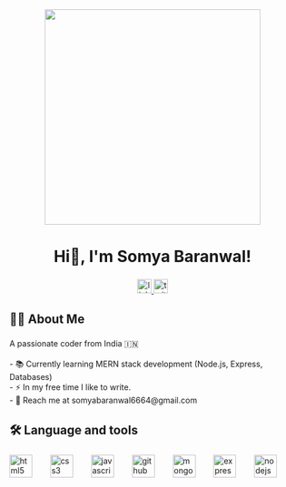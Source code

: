 <div align="center">
  <img height="380" src="https://user-images.githubusercontent.com/74038190/221352987-68da234d-4d62-4e9d-9d7f-098dc657c2dc.gif"  />
</div>

###

<h1 align="center">Hi👋, I'm Somya Baranwal!</h1>

###

<div align="center">
  <a href="https://www.linkedin.com/in/somya-baranwal-264b3b286/" target="_blank">
    <img src="https://img.shields.io/static/v1?message=LinkedIn&logo=linkedin&label=&color=0077B5&logoColor=white&labelColor=&style=for-the-badge" height="25" alt="linkedin logo"  />
  </a>
  <a href="https://x.com/Somya_Baran" target="_blank">
    <img src="https://img.shields.io/static/v1?message=Twitter&logo=twitter&label=&color=1DA1F2&logoColor=white&labelColor=&style=for-the-badge" height="25" alt="twitter logo"  />
  </a>
</div>

###

<h2 align="left">👩‍💻  About Me</h2>

###

<p align="left">A passionate coder from India 🇮🇳<br><br>- 📚 Currently learning MERN stack development (Node.js, Express, Databases)<br>- ⚡ In my free time I like to write.<br>- 📩 Reach me at somyabaranwal6664@gmail.com</p>

###

<h2 align="left">🛠 Language and tools</h2>

###

<div align="left">
  <img src="https://skillicons.dev/icons?i=html" height="40" alt="html5 logo"  />
  <img width="24" />
  <img src="https://skillicons.dev/icons?i=css" height="40" alt="css3 logo"  />
  <img width="24" />
  <img src="https://skillicons.dev/icons?i=js" height="40" alt="javascript logo"  />
  <img width="24" />
  <img src="https://skillicons.dev/icons?i=github" height="40" alt="github logo"  />
  <img width="24" />
  <img src="https://skillicons.dev/icons?i=mongodb" height="40" alt="mongodb logo"  />
  <img width="24" />
  <img src="https://skillicons.dev/icons?i=express" height="40" alt="express logo"  />
  <img width="24" />
  <img src="https://skillicons.dev/icons?i=nodejs" height="40" alt="nodejs logo"  />
</div>

###

